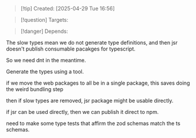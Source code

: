 
>[!tip] Created: [2025-04-29 Tue 16:56]

>[!question] Targets: 

>[!danger] Depends: 

The slow types mean we do not generate type definitions, and then jsr doesn't publish consumable pacakges for typescript.

So we need dnt in the meantime.

Generate the types using a tool.

if we move the web packages to all be in a single package, this saves doing the weird bundling step

then if slow types are removed, jsr package might be usable directly.

if jsr can be used directly, then we can publish it direct to npm.

need to make some type tests that affirm the zod schemas match the ts schemas.
